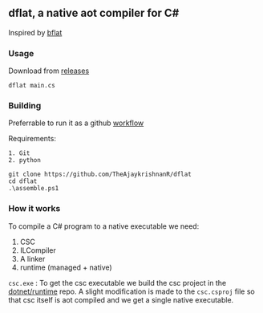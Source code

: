 ## dflat, a native aot compiler for C#

Inspired by  [bflat](https://github.com/bflattened/bflat)

### Usage

Download from [releases](https://github.com/TheAjaykrishnanR/dflat/releases/tag/dflat)

```
dflat main.cs
```

### Building

Preferrable to run it as a github [workflow](https://github.com/TheAjaykrishnanR/dflat/blob/master/.github/workflows/build_dflat.yaml)

Requirements:

```
1. Git
2. python
```

```
git clone https://github.com/TheAjaykrishnanR/dflat
cd dflat
.\assemble.ps1
```

### How it works

To compile a C# program to a native executable we need:

1. CSC
2. ILCompiler
3. A linker
4. runtime (managed + native)

`csc.exe` : To get the csc executable we build the csc project in the [dotnet/runtime](https://github.com/dotnet/runtime) repo.
A slight modification is made to the `csc.csproj` file so that csc itself is aot compiled and we get a single native executable.



